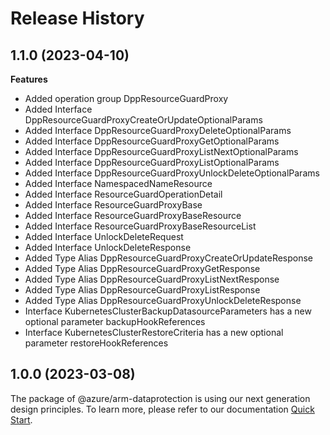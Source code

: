 # Release History
    
## 1.1.0 (2023-04-10)
    
**Features**

  - Added operation group DppResourceGuardProxy
  - Added Interface DppResourceGuardProxyCreateOrUpdateOptionalParams
  - Added Interface DppResourceGuardProxyDeleteOptionalParams
  - Added Interface DppResourceGuardProxyGetOptionalParams
  - Added Interface DppResourceGuardProxyListNextOptionalParams
  - Added Interface DppResourceGuardProxyListOptionalParams
  - Added Interface DppResourceGuardProxyUnlockDeleteOptionalParams
  - Added Interface NamespacedNameResource
  - Added Interface ResourceGuardOperationDetail
  - Added Interface ResourceGuardProxyBase
  - Added Interface ResourceGuardProxyBaseResource
  - Added Interface ResourceGuardProxyBaseResourceList
  - Added Interface UnlockDeleteRequest
  - Added Interface UnlockDeleteResponse
  - Added Type Alias DppResourceGuardProxyCreateOrUpdateResponse
  - Added Type Alias DppResourceGuardProxyGetResponse
  - Added Type Alias DppResourceGuardProxyListNextResponse
  - Added Type Alias DppResourceGuardProxyListResponse
  - Added Type Alias DppResourceGuardProxyUnlockDeleteResponse
  - Interface KubernetesClusterBackupDatasourceParameters has a new optional parameter backupHookReferences
  - Interface KubernetesClusterRestoreCriteria has a new optional parameter restoreHookReferences
    
    
## 1.0.0 (2023-03-08)

The package of @azure/arm-dataprotection is using our next generation design principles. To learn more, please refer to our documentation [Quick Start](https://aka.ms/js-track2-quickstart).
